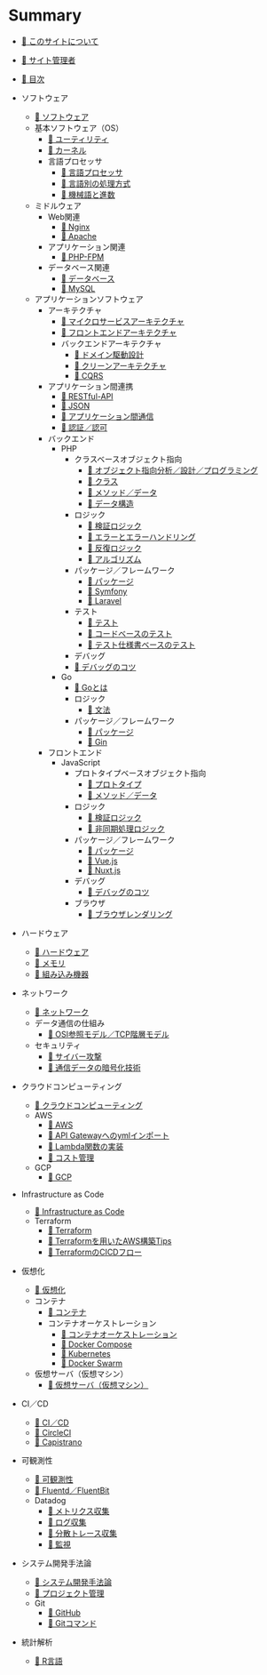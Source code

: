 # Summary
* [📖 ︎このサイトについて](README.md)

* [📖 ︎サイト管理者](public/self_introduction.md)

* [📖 ︎目次](public/summary.md)

* ソフトウェア
  * [📖 ︎ソフトウェア](public/software/software.md)
  * 基本ソフトウェア（OS）
    * [📖 ︎ユーティリティ](public/software/software_basic_utility.md)
    * [📖 ︎カーネル](public/software/software_basic_kernel.md)
    * 言語プロセッサ
      * [📖 ︎言語プロセッサ](public/software/software_basic_language_processor.md)
      * [📖 ︎言語別の処理方式](public/software/software_basic_language_processor_process_mode.md)
      * [📖 ︎機械語と進数](public/software/software_basic_language_processor_machine_language_and_radix.md)
  * ミドルウェア
    * Web関連
      * [📖 ︎Nginx](public/software/software_middleware_web_nginx.md)
      * [📖 ︎Apache](public/software/software_middleware_web_apache.md)
    * アプリケーション関連
      * [📖 ︎PHP-FPM](public/software/software_middleware_application_php_fpm.md)
    * データベース関連
      * [📖 ︎データベース](public/software/software_middleware_database.md)
      * [📖 My︎SQL](public/software/software_middleware_database_mysql.md)
  * アプリケーションソフトウェア
    * アーキテクチャ
      * [📖 ︎マイクロサービスアーキテクチャ](public/software/software_application_architecture_microservice.md)
      * [📖 ︎フロントエンドアーキテクチャ](public/software/software_application_architecture_frontend.md)
      * バックエンドアーキテクチャ
        * [📖 ︎ドメイン駆動設計](public/software/software_application_architecture_backend_domain_driven_design.md)
        * [📖 ︎クリーンアーキテクチャ](public/software/software_application_architecture_backend_domain_driven_design_clean_architecture.md)
        * [📖 ︎CQRS](public/software/software_application_architecture_backend_cqrs.md)
    * アプリケーション間連携
      * [📖 ︎RESTful-API](public/software/software_application_collaboration_api_restful.md)
      * [📖 ︎JSON](public/software/software_application_collaboration_json.md)
      * [📖 ︎アプリケーション間通信](public/software/software_application_collaboration_communication.md)
      * [📖 ︎認証／認可](public/software/software_application_collaboration_authentication_authorization.md)
    * バックエンド 
      * PHP
        * クラスベースオブジェクト指向
          * [📖 ︎オブジェクト指向分析／設計／プログラミング](public/software/software_application_backend_php_object_orientation_analysis_design_programming.md)
          * [📖 ︎クラス](public/software/software_application_backend_php_object_orientation_class.md)
          * [📖 ︎メソッド／データ](public/software/software_application_backend_php_object_orientation_method_data.md)
          * [📖 ︎データ構造](public/software/software_application_backend_php_object_orientation_data_structure.md)
        * ロジック
          * [📖 ︎検証ロジック](public/software/software_application_backend_php_logic_validation.md)
          * [📖 ︎エラーとエラーハンドリング](public/software/software_application_backend_php_logic_error_and_error_handling.md)
          * [📖 ︎反復ロジック](public/software/software_application_backend_php_logic_iteration.md)
          * [📖 ︎アルゴリズム](public/software/software_application_backend_php_logic_algorithm.md)
        * パッケージ／フレームワーク
          * [📖 ︎パッケージ](public/software/software_application_backend_php_package.md)
          * [📖 ︎Symfony](public/software/software_application_backend_php_framework_symfony.md)
          * [📖 ︎Laravel](public/software/software_application_backend_php_framework_laravel.md)
        * テスト
          * [📖 ︎テスト](public/software/software_application_backend_php_testing.md)
          * [📖 ︎コードベースのテスト](public/software/software_application_backend_php_testing_based_on_code.md)
          * [📖 ︎テスト仕様書ベースのテスト](public/software/software_application_backend_php_testing_based_on_test_specification.md)
        * デバッグ
        * [📖 ︎デバッグのコツ](public/software/software_application_backend_php_debug.md)
      * Go
        * [📖 Goとは](public/software/software_application_backend_go.md)
        * ロジック
          * [📖 文法](public/software/software_application_backend_go_logic.md)
        * パッケージ／フレームワーク
          * [📖 パッケージ](public/software/software_application_backend_go_package.md)
          * [📖 Gin](public/software/software_application_backend_go_framework_gin.md)
    * フロントエンド 
      * JavaScript
        * プロトタイプベースオブジェクト指向
          * [📖 ︎プロトタイプ](public/software/software_application_frontend_js_object_orientation_prototype.md)
          * [📖 ︎メソッド／データ](public/software/software_application_frontend_js_object_orientation_method_data.md)
        * ロジック
          * [📖 ︎検証ロジック](public/software/software_application_frontend_js_logic_validation.md)
          * [📖 ︎非同期処理ロジック](public/software/software_application_frontend_js_logic_asynchronous_process.md)
        * パッケージ／フレームワーク
          * [📖 ︎パッケージ](public/software/software_application_frontend_js_package.md)
          * [📖 ︎Vue.js](public/software/software_application_frontend_js_framework_vuejs.md)
          * [📖 ︎Nuxt.js](public/software/software_application_frontend_js_framework_nuxtjs.md)
        * デバッグ
          * [📖 ︎デバッグのコツ](public/software/software_application_frontend_js_debug.md)
        * ブラウザ
          * [📖 ︎ブラウザレンダリング](public/software/software_application_frontend_js_browser_rendering.md)

* ハードウェア
  * [📖 ︎ハードウェア](public/hardware/hardware.md)
  * [📖 ︎メモリ](public/hardware/hardware_memory.md)
  * [📖 ︎組み込み機器](public/hardware/hardware_embedded_system.md)

* ネットワーク
    * [📖 ︎ネットワーク](public/network/network.md)
    * データ通信の仕組み
      * [📖 ︎OSI参照モデル／TCP階層モデル](public/network/network_osi_tcp_model.md)
    * セキュリティ
      * [📖 ︎サイバー攻撃](public/network/network_security_cyber_attacks.md)
      * [📖 ︎通信データの暗号化技術](public/network/network_security_encryption_technology.md)

* ︎クラウドコンピューティング
  * [📖 ︎クラウドコンピューティング](public/cloud_computing/cloud_computing.md)
  * AWS
    * [📖 ︎AWS](public/cloud_computing/cloud_computing_aws.md)
    * [📖 ︎API Gatewayへのymlインポート](public/cloud_computing/cloud_computing_aws_api_gateway_import.md)
    * [📖 ︎Lambda関数の実装](public/cloud_computing/cloud_computing_aws_lambda_function.md)
    * [📖 ︎コスト管理](public/cloud_computing/cloud_computing_aws_cost_management.md)
  * GCP
    * [📖 ︎GCP](public/cloud_computing/cloud_computing_gcp.md)

* Infrastructure as Code
  * [📖 ︎Infrastructure as Code](public/infrastructure_as_code/infrastructure_as_code.md)
  * Terraform
    * [📖 ︎Terraform](public/infrastructure_as_code/infrastructure_as_code_terraform.md)
    * [📖 ︎Terraformを用いたAWS構築Tips](public/infrastructure_as_code/infrastructure_as_code_terraform_aws_tips.md)
    * [📖 ︎TerraformのCICDフロー](public/infrastructure_as_code/infrastructure_as_code_terraform_ci_cd.md)

* 仮想化
  * [📖 ︎仮想化](public/virtualization/virtualization.md)
  * コンテナ
    * [📖 ︎コンテナ](public/virtualization/virtualization_container.md)
    * コンテナオーケストレーション
      * [📖 ︎コンテナオーケストレーション](public/virtualization/virtualization_container_orchestration.md)
      * [📖 ︎Docker Compose](public/virtualization/virtualization_container_orchestration_docker_compose.md)
      * [📖 ︎Kubernetes](public/virtualization/virtualization_container_orchestration_kubernetes.md)
      * [📖 ︎Docker Swarm](public/virtualization/virtualization_container_orchestration_docker_swarm.md)
  * ︎仮想サーバ（仮想マシン）
    * [📖 ︎仮想サーバ（仮想マシン）](public/virtualization/virtualization_server.md)

* CI／CD
  * [📖 ︎CI／CD](public/ci_cd/ci_cd.md)
  * [📖 ︎CircleCI](public/ci_cd/ci_cd_circleci.md)
  * [📖 ︎Capistrano](public/ci_cd/ci_cd_capistrano.md)

* 可観測性
  * [📖 ︎可観測性](public/observability/observability.md)
  * [📖 ︎Fluentd／FluentBit](public/observability/observability_fluentd_and_fluentbit.md)
  * Datadog
     * [📖 ︎メトリクス収集](public/observability/observability_datadog_metrics.md)
     * [📖 ︎ログ収集](public/observability/observability_datadog_log.md)
     * [📖 ︎分散トレース収集](public/observability/observability_datadog_distributed_trace.md)
     * [📖 ︎監視](public/observability/observability_datadog_monitering.md)

* システム開発手法論
  * [📖 ︎システム開発手法論](public/system_development_methodology/system_development_methodology.md)
  * [📖 ︎プロジェクト管理](public/system_development_methodology/system_development_methodology_project_management.md)
  * Git
    * [📖 ︎GitHub](public/system_development_methodology/system_development_methodology_github.md)
    * [📖 ︎Gitコマンド](public/system_development_methodology/system_development_methodology_git_command.md)

* 統計解析
  * [📖 ︎R言語](public/statistic_analysis/statistic_analysis_r.md)
